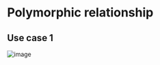 # Polymorphic relationship

## Use case 1

![image](https://user-images.githubusercontent.com/28957748/125022935-f638a600-e0a7-11eb-91f6-991e19ec1da9.png)
